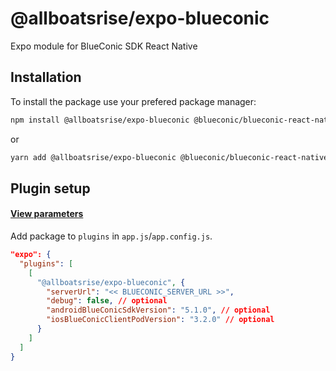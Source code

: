 # @allboatsrise/expo-blueconic

Expo module for BlueConic SDK React Native

## Installation

To install the package use your prefered package manager:

```bash
npm install @allboatsrise/expo-blueconic @blueconic/blueconic-react-native
```
or
```bash
yarn add @allboatsrise/expo-blueconic @blueconic/blueconic-react-native
```

## Plugin setup
#### [View parameters](#plugin-parameters)

Add package to `plugins` in `app.js`/`app.config.js`.

```json
"expo": {
  "plugins": [
    [
      "@allboatsrise/expo-blueconic", {
        "serverUrl": "<< BLUECONIC_SERVER_URL >>",
        "debug": false, // optional
        "androidBlueConicSdkVersion": "5.1.0", // optional
        "iosBlueConicClientPodVersion": "3.2.0" // optional
      }
    ]
  ]
}
```
